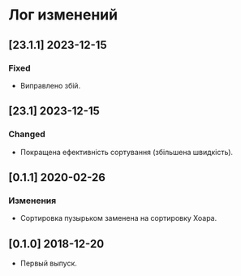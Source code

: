 # Лог изменений

[//]: # (YYYY-MM-DD)
[//]: # (Added, Changed, Deprecated, Removed, Fixed, Security)

## [23.1.1] 2023-12-15

### Fixed

- Виправлено збій.

## [23.1] 2023-12-15

### Changed

- Покращена ефективність сортування (збільшена швидкість).

## [0.1.1] 2020-02-26

### Изменения

- Сортировка пузырьком заменена на сортировку Хоара.

## [0.1.0] 2018-12-20

- Первый выпуск.